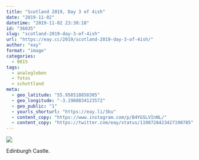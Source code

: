```yaml
---
title: "Scotland 2019, Day 3 of 4ish"
date: "2019-11-02"
datetime: "2019-11-02 23:30:18"
id: "36035"
slug: "scotland-2019-day-3-of-4ish"
url: "https://eay.cc/2019/scotland-2019-day-3-of-4ish/"
author: "eay"
format: "image"
categories:
  - 0815
tags:
  - analogleben
  - fotos
  - schottland
meta:
  - geo_latitude: "55.958518858305"
  - geo_longitude: "-3.1988834123572"
  - geo_public: "1"
  - yourls_shorturl: "https://eay.li/3bu"
  - content_copy: "https://www.instagram.com/p/B4YGSLVInNL/"
  - content_copy: "https://twitter.com/eay/status/1190728423427190785"
---
```


![](https://eay.cc/uploads/2019/scotland2019-3.jpeg)

Edinburgh Castle.
